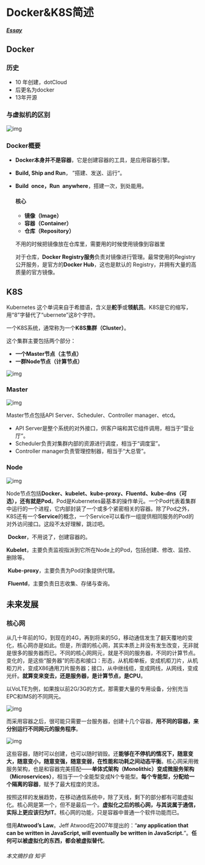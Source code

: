 # Docker&K8S简述

##### [Essay](https://dixinl.github.io/Essay/)

## Docker

### 历史

- 10 年创建，dotCloud
- 后更名为docker
- 13年开源

### 与虚拟机的区别

![img](../images/v2-c2a31e2008835b2974170ad1dbac0d42_hd.jpg)

### Docker概要

- **Docker本身并不是容器**，它是创建容器的工具，是应用容器引擎。

- **Build, Ship and Run**， ”搭建、发送、运行“。

- **Build once，Run anywhere**，搭建一次，到处能用。

  #### 核心

  - **镜像（Image）**
  - **容器（Container）**
  - **仓库（Repository）**

  不用的时候把镜像放在仓库里，需要用的时候使用镜像到容器里

  对于仓库，**Docker Registry服务**负责对镜像进行管理。最常使用的Registry公开服务，是官方的**Docker Hub**，这也是默认的 Registry，并拥有大量的高质量的官方镜像。

## K8S

Kubernetes 这个单词来自于希腊语，含义是**舵手**或**领航员**。K8S是它的缩写，用“8”字替代了“ubernete”这8个字符。

一个K8S系统，通常称为一个**K8S集群（Cluster）**。

这个集群主要包括两个部分：

- **一个Master节点（主节点）**
- **一群Node节点（计算节点）**

![img](../images/v2-466804fc47bd2e939e0413d9c32170af_r.jpg)

### Master

![img](../images/v2-7fa63b292368c8f21bd4582861a6983d_r.jpg)

Master节点包括API Server、Scheduler、Controller manager、etcd。

- API Server是整个系统的对外接口，供客户端和其它组件调用，相当于“营业厅”。
- Scheduler负责对集群内部的资源进行调度，相当于“调度室”。
- Controller manager负责管理控制器，相当于“大总管”。

### Node

![img](../images/v2-8cb338cd8923fa0e6857f45facc8f00f_hd.jpg)  

Node节点包括**Docker、kubelet、kube-proxy、Fluentd、kube-dns（可选），还有就是Pod**。Pod是Kubernetes最基本的操作单元。一个Pod代表着集群中运行的一个进程，它内部封装了一个或多个紧密相关的容器。除了Pod之外，K8S还有一个**Service**的概念，一个Service可以看作一组提供相同服务的Pod的对外访问接口。这段不太好理解，跳过吧。

​	**Docker**，不用说了，创建容器的。

​	**Kubelet**，主要负责监视指派到它所在Node上的Pod，包括创建、修改、监控、删除等。

​	**Kube-proxy**，主要负责为Pod对象提供代理。

​	**Fluentd**，主要负责日志收集、存储与查询。

## 未来发展

### 核心网

从几十年前的1G，到现在的4G，再到将来的5G，移动通信发生了翻天覆地的变化，核心网亦是如此。但是，所谓的核心网，其实本质上并没有发生改变，无非就是很多的服务器而已。不同的核心网网元，就是不同的服务器，不同的计算节点。  变化的，是这些“服务器”的形态和接口：形态，从机柜单板，变成机柜刀片，从机柜刀片，变成X86通用刀片服务器；接口，从中继线缆，变成网线，从网线，变成光纤。**就算变来变去，还是服务器，是计算节点，是CPU**。

以VoLTE为例，如果按以前2G/3G的方式，那需要大量的专用设备，分别充当EPC和IMS的不同网元。

![img](../images/v2-db0d325f60de323d1346d9d4e0eab1bd_hd.jpg)

而采用容器之后，很可能只需要一台服务器，创建十几个容器，**用不同的容器，来分别运行不同网元的服务程序**。

![img](../images/v2-ebbe757bef45be1ecde8827bb2e1c0bc_hd.jpg)

这些容器，随时可以创建，也可以随时销毁。还**能够在不停机的情况下，随意变大，随意变小，随意变强，随意变弱，在性能和功耗之间动态平衡**。核心网采用微服务架构，也是和容器完美搭配——**单体式架构（Monolithic）**变成**微服务架构（Microservices）**，相当于一个全能型变成N个专能型。**每个专能型，分配给一个隔离的容器**，赋予了最大程度的灵活。

按照这样的发展趋势，在移动通信系统中，除了天线，剩下的部分都有可能虚拟化。核心网是第一个，但不是最后一个。**虚拟化之后的核心网，与其说属于通信，实际上更应该归为IT**。核心网的功能，只是容器中普通一个软件功能而已。

借用**Atwood’s Law**。Jeff Atwood在2007年提出的：“**any application that can be written in JavaScript, will eventually be written in JavaScript.**”。**任何可以被虚拟化的东西，都会被虚拟替代**。

###### 本文摘抄自 知乎
